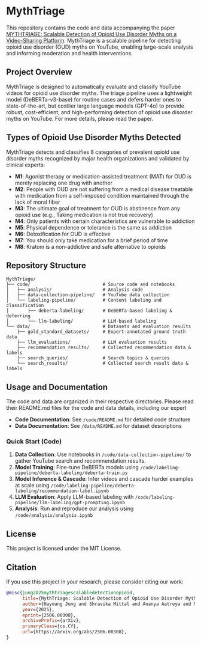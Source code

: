 # MythTriage

This repository contains the code and data accompanying the paper [MYTHTRIAGE: Scalable Detection of Opioid Use Disorder Myths on a Video-Sharing Platform](https://arxiv.org/pdf/2506.00308). MythTriage is a scalable pipeline for detecting opioid use disorder (OUD) myths on YouTube, enabling large-scale analysis and informing moderation and health interventions.

## Project Overview

MythTriage is designed to automatically evaluate and classify YouTube videos for opioid use disorder myths. The triage pipeline uses a lightweight model (DeBERTa-v3-base) for routine cases and defers harder ones to state-of-the-art, but costlier large language models (GPT-4o) to provide robust, cost-efficient, and high-performing detection of opioid use disorder myths on YouTube. For more details, please read the paper.  

## Types of Opioid Use Disorder Myths Detected

MythTriage detects and classifies 8 categories of prevalent opioid use disorder myths recognized by major health organizations and validated by clinical experts:

- **M1**: Agonist therapy or medication-assisted treatment (MAT) for OUD is merely replacing one drug with another
- **M2**: People with OUD are not suffering from a medical disease treatable with medication from a self-imposed condition maintained through the lack of moral fiber
- **M3**: The ultimate goal of treatment for OUD is abstinence from any opioid use (e.g., Taking medication is not true recovery)
- **M4**: Only patients with certain characteristics are vulnerable to addiction
- **M5**: Physical dependence or tolerance is the same as addiction
- **M6**: Detoxification for OUD is effective
- **M7**: You should only take medication for a brief period of time
- **M8**: Kratom is a non-addictive and safe alternative to opioids

## Repository Structure

```
MythTriage/
├── code/                           # Source code and notebooks
│   ├── analysis/                   # Analysis code
│   ├── data-collection-pipeline/   # YouTube data collection
│   └── labeling-pipeline/          # Content labeling and classification
│       ├── deberta-labeling/       # DeBERTa-based labeling & deferring 
│       └── llm-labeling/           # LLM-based labeling
└── data/                           # Datasets and evaluation results
    ├── gold_standard_datasets/     # Expert-annotated ground truth data
    ├── llm_evaluations/            # LLM evaluation results
    ├── recommendation_results/     # Collected recommendation data & labels
    ├── search_queries/             # Search topics & queries 
    └── search_results/             # Collected search result data & labels
```

## Usage and Documentation
The code and data are organized in their respective directories. Please read their README.md files for the code and data details, including our expert
- **Code Documentation**: See `/code/README.md` for detailed code structure
- **Data Documentation**: See `/data/README.md` for dataset descriptions

### Quick Start (Code)
1. **Data Collection**: Use notebooks in `/code/data-collection-pipeline/` to gather YouTube search and recommendation results.
2. **Model Training**: Fine-tune DeBERTa models using `/code/labeling-pipeline/deberta-labeling/deberta-train.py`
3. **Model Inference & Cascade**: Infer videos and cascade harder examples at scale using `/code/labeling-pipeline/deberta-labeling/recommendation-label.ipynb`
4. **LLM Evaluation**: Apply LLM-based labeling with `/code/labeling-pipeline/llm-labeling/gpt-prompting.ipynb`
5. **Analysis**: Run and reproduce our analysis using `/code/analysis/analysis.ipynb`

## License

This project is licensed under the MIT License.

## Citation

If you use this project in your research, please consider citing our work:

```bibtex
@misc{jung2025mythtriagescalabledetectionopioid,
      title={MythTriage: Scalable Detection of Opioid Use Disorder Myths on a Video-Sharing Platform}, 
      author={Hayoung Jung and Shravika Mittal and Ananya Aatreya and Navreet Kaur and Munmun De Choudhury and Tanushree Mitra},
      year={2025},
      eprint={2506.00308},
      archivePrefix={arXiv},
      primaryClass={cs.CY},
      url={https://arxiv.org/abs/2506.00308}, 
}
```

